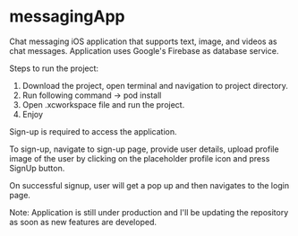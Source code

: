 # messagingApp
Chat messaging iOS application that supports text, image, and videos as chat messages.
Application uses Google's Firebase as database service.

Steps to run the project:

1. Download the project, open terminal and navigation to project directory.
2. Run following command -> pod install
3. Open .xcworkspace file and run the project.
4. Enjoy

Sign-up is required to access the application.

To sign-up, navigate to sign-up page, provide user details, upload profile image of the user by clicking on the placeholder profile icon and press SignUp button.

On successful signup, user will get a pop up and then navigates to the login page.

Note: Application is still under production and I'll be updating the repository as soon as new features are developed.
